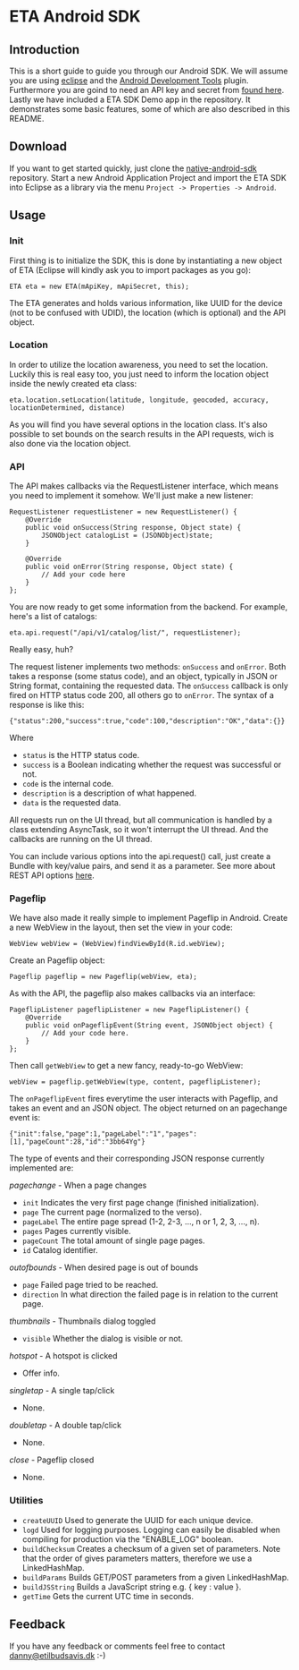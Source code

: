 # ETA Android SDK

## Introduction
This is a short guide to guide you through our Android SDK. We will assume you 
are using [eclipse](http://www.eclipse.org/) and the [Android Development Tools](http://developer.android.com/tools/sdk/eclipse-adt.html) plugin. 
Furthermore you are goind to need an API key and secret from [found here](https://etilbudsavis.dk/developers/api/).
Lastly we have included a ETA SDK Demo app in the repository. It demonstrates 
some basic features, some of which are also described in this README.

## Download
If you want to get started quickly, just clone the [native-android-sdk](https://github.com/eTilbudsavis/native-android-sdk.git) repository.
Start a new Android Application Project and import the ETA SDK into Eclipse as a library via the menu `Project -> Properties -> Android`.

## Usage

### Init
First thing is to initialize the SDK, this is done by instantiating a new 
object of ETA (Eclipse will kindly ask you to import packages as you go):

	ETA eta = new ETA(mApiKey, mApiSecret, this);

The ETA generates and holds various information, like UUID for the device (not to be confused with UDID), the 
location (which is optional) and the API object.

### Location
In order to utilize the location awareness, you need 
to set the location. Luckily this is real easy too, you just need to inform the 
location object inside the newly created eta class:

	eta.location.setLocation(latitude, longitude, geocoded, accuracy, locationDetermined, distance)

As you will find you have several options in the location class. It's also
possible to set bounds on the search results in the API requests, wich is also
done via the location object.

### API
The API makes callbacks via the RequestListener interface, which means you 
need to implement it somehow. We'll just make a new listener:

	RequestListener requestListener = new RequestListener() {
		@Override
		public void onSuccess(String response, Object state) {
			JSONObject catalogList = (JSONObject)state;
		}

		@Override
		public void onError(String response, Object state) {
			// Add your code here
		}
	};

You are now ready to get some information from the backend. For example, here's a list of catalogs:

	eta.api.request("/api/v1/catalog/list/", requestListener);

Really easy, huh?

The request listener implements two methods: `onSuccess` and `onError`. Both takes 
a response (some status code), and an object, typically in JSON or String format, 
containing the requested data. The `onSuccess` callback is only fired on HTTP 
status code 200, all others go to `onError`. The syntax of a response is like this:

	{"status":200,"success":true,"code":100,"description":"OK","data":{}}

Where
- `status` is the HTTP status code.
- `success` is a Boolean indicating whether the request was successful or not.
- `code` is the internal code.
- `description` is a description of what happened.
- `data` is the requested data.

All requests run on the UI thread, but all communication is handled by a class 
extending AsyncTask, so it won't interrupt the UI thread. And the callbacks 
are running on the UI thread.

You can include various options into the api.request() call, just create a Bundle 
with key/value pairs, and send it as a parameter. See more about REST API options
[here](https://etilbudsavis.dk/developers/docs/).

### Pageflip
We have also made it really simple to implement Pageflip in Android.
Create a new WebView in the layout, then set the view in your code:

	WebView webView = (WebView)findViewById(R.id.webView);

Create an Pageflip object:

	Pageflip pageflip = new Pageflip(webView, eta);

As with the API, the pageflip also makes callbacks via an interface:

	PageflipListener pageflipListener = new PageflipListener() {
		@Override
		public void onPageflipEvent(String event, JSONObject object) {
			// Add your code here.
		}
	};

Then call `getWebView` to get a new fancy, ready-to-go WebView:

	webView = pageflip.getWebView(type, content, pageflipListener);

The `onPageflipEvent` fires everytime the user interacts with Pageflip, and takes
an event and an JSON object. The object returned on an pagechange event is:

	{"init":false,"page":1,"pageLabel":"1","pages":[1],"pageCount":28,"id":"3bb64Yg"}

The type of events and their corresponding JSON response currently implemented are:

_pagechange_ - When a page changes

- `init` Indicates the very first page change (finished initialization).
- `page` The current page (normalized to the verso).
- `pageLabel` The entire page spread (1-2, 2-3, ..., n or 1, 2, 3, ..., n).
- `pages` Pages currently visible.
- `pageCount` The total amount of single page pages.
- `id` Catalog identifier.

_outofbounds_ - When desired page is out of bounds 	

- `page` Failed page tried to be reached.
- `direction` In what direction the failed page is in relation to the current page.

_thumbnails_ - Thumbnails dialog toggled 	

- `visible` Whether the dialog is visible or not.

_hotspot_ - A hotspot is clicked

- Offer info.

_singletap_ - A single tap/click

- None.

_doubletap_ - A double tap/click

- None.

_close_ - Pageflip closed

- None.

### Utilities

- `createUUID` Used to generate the UUID for each unique device.
- `logd` Used for logging purposes. Logging can easily be disabled when compiling for production via the "ENABLE_LOG" boolean.
- `buildChecksum` Creates a checksum of a given set of parameters. Note that the order of gives parameters matters, therefore we use a LinkedHashMap.
- `buildParams` Builds GET/POST parameters from a given LinkedHashMap.
- `buildJSString` Builds a JavaScript string e.g. { key : value }.
- `getTime` Gets the current UTC time in seconds.

## Feedback
If you have any feedback or comments feel free to contact danny@etilbudsavis.dk :-)